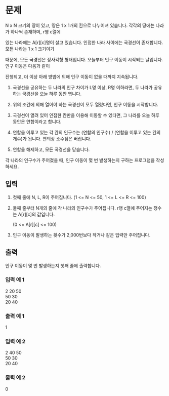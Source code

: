 # 문제
N x N 크기의 땅이 있고, 땅은 1 x 1개의 칸으로 나누어져 있습니다. 각각의 땅에는 나라가 하나씩 존재하며, r행 c열에 

 

있는 나라에는 A[r][c]명이 살고 있습니다. 인접한 나라 사이에는 국경선이 존재합니다. 모든 나라는 1 x 1 크기이기 

 

때문에, 모든 국경선은 정사각형 형태입니다. 오늘부터 인구 이동이 시작되는 날입니다. 인구 이동은 다음과 같이

 

진행되고, 더 이상 아래 방법에 의해 인구 이동이 없을 때까지 지속됩니다.

1. 국경선을 공유하는 두 나라의 인구 차이가 L명 이상, R명 이하라면, 두 나라가 공유하는 국경선을 오늘 하루
   동안 엽니다.

2. 위의 조건에 의해 열어야 하는 국경선이 모두 열렸다면, 인구 이동을 시작합니다.

3. 국경선이 열려 있어 인접한 칸만을 이용해 이동할 수 있다면, 그 나라를 오늘 하루 동안은 연합이라고 합니다.

4. 연합을 이루고 있는 각 칸의 인구수는 (연합의 인구수) / (연합을 이루고 있는 칸의 개수)가 됩니다.
   편의상 소수점은 버립니다.

5. 연합을 해제하고, 모든 국경선을 닫습니다.
 

각 나라의 인구수가 주어졌을 때, 인구 이동이 몇 번 발생하는지 구하는 프로그램을 작성하세요.

 

## 입력
1. 첫째 줄에 N, L, R이 주어집니다. (1 <= N <= 50, 1 <= L <= R <= 100)

 

2. 둘째 줄부터 N개의 줄에 각 나라의 인구수가 주어집니다. r행 c열에 주어지는 정수는 A[r][c]의 값입니다.

 

   (0 <= A[r][c] <= 100)

 

3. 인구 이동이 발생하는 횟수가 2,000번보다 작거나 같은 입력만 주어집니다.

 
## 출력
인구 이동이 몇 번 발생하는지 첫째 줄에 출력합니다.


### 입력 예 1
2 20 50  
50 30  
20 40  
### 출력 예 1
1    

### 입력 예 2

2 40 50  
50 30  
20 40  

### 출력 예 2
0  

